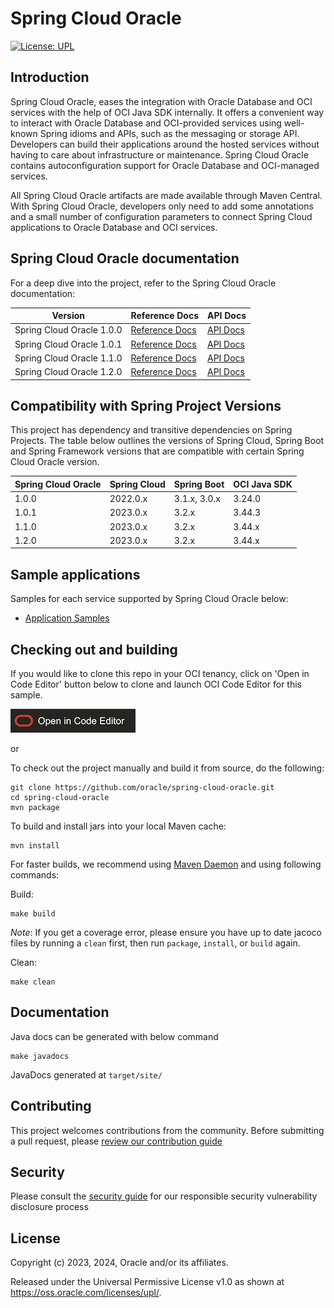 # Spring Cloud Oracle

[![License: UPL](https://img.shields.io/badge/license-UPL-green)](https://img.shields.io/badge/license-UPL-green)

## Introduction

Spring Cloud Oracle, eases the integration with Oracle Database and OCI services with the help of OCI Java SDK internally. It offers a convenient way to interact with Oracle Database and OCI-provided services using well-known Spring idioms and APIs, such as the messaging or storage API. Developers can build their applications around the hosted services without having to care about infrastructure or maintenance. Spring Cloud Oracle contains autoconfiguration support for Oracle Database and OCI-managed services.

All Spring Cloud Oracle artifacts are made available through Maven Central. With Spring Cloud Oracle, developers only need to add some annotations and a small number of configuration parameters to connect Spring Cloud applications to Oracle Database and OCI services.

## Spring Cloud Oracle documentation

For a deep dive into the project, refer to the Spring Cloud Oracle documentation:

| Version                   | Reference Docs                                                                                 | API Docs                                                                           |
|---------------------------|------------------------------------------------------------------------------------------------|------------------------------------------------------------------------------------|
| Spring Cloud Oracle 1.0.0 | [Reference Docs](https://oracle.github.io/spring-cloud-oracle/1.0.0/reference/html/index.html) | [API Docs](https://oracle.github.io/spring-cloud-oracle/1.0.0/javadocs/index.html) |
| Spring Cloud Oracle 1.0.1 | [Reference Docs](https://oracle.github.io/spring-cloud-oracle/1.0.1/reference/html/index.html) | [API Docs](https://oracle.github.io/spring-cloud-oracle/1.0.1/javadocs/index.html) |
| Spring Cloud Oracle 1.1.0 | [Reference Docs](https://oracle.github.io/spring-cloud-oracle/1.1.0/reference/html/index.html) | [API Docs](https://oracle.github.io/spring-cloud-oracle/1.1.0/javadocs/index.html) |
| Spring Cloud Oracle 1.2.0 | [Reference Docs](https://oracle.github.io/spring-cloud-oracle/1.2.0/reference/html/index.html) | [API Docs](https://oracle.github.io/spring-cloud-oracle/1.2.0/javadocs/index.html) |

## Compatibility with Spring Project Versions

This project has dependency and transitive dependencies on Spring Projects. The table below outlines the versions of Spring Cloud, Spring Boot and Spring Framework versions that are compatible with certain Spring Cloud Oracle version.

| Spring Cloud Oracle | Spring Cloud | Spring Boot  | OCI Java SDK |
|---------------------|--------------|--------------|--------------|
| 1.0.0               | 2022.0.x     | 3.1.x, 3.0.x | 3.24.0       |
| 1.0.1               | 2023.0.x     | 3.2.x        | 3.44.3       |
| 1.1.0               | 2023.0.x     | 3.2.x        | 3.44.x       |
| 1.2.0               | 2023.0.x     | 3.2.x        | 3.44.x       |

## Sample applications

Samples for each service supported by Spring Cloud Oracle below:

* [Application Samples](spring-cloud-oci-samples)

## Checking out and building

If you would like to clone this repo in your OCI tenancy, click on 'Open in Code Editor' button below to clone and launch OCI Code Editor for this sample.

[<img src="https://raw.githubusercontent.com/oracle-devrel/oci-code-editor-samples/main/images/open-in-code-editor.png" />](https://cloud.oracle.com/?region=home&cs_repo_url=https://github.com/oracle/spring-cloud-oracle.git&cs_open_ce=true)

or

To check out the project manually and build it from source, do the following:

```shell
git clone https://github.com/oracle/spring-cloud-oracle.git
cd spring-cloud-oracle
mvn package
```

To build and install jars into your local Maven cache:

```shell
mvn install
```

For faster builds, we recommend using [Maven Daemon](https://github.com/apache/maven-mvnd) and using following commands:

Build:

```shell
make build
```

*Note*: If you get a coverage error, please ensure you have up to date jacoco files by running a `clean` first, then run `package`,  `install`, or `build` again.

Clean:

```shell
make clean
```

## Documentation

Java docs can be generated with below command

```shell
make javadocs
```

JavaDocs generated at `target/site/`

## Contributing

This project welcomes contributions from the community. Before submitting a pull request, please [review our contribution guide](./CONTRIBUTING.md)

## Security

Please consult the [security guide](./SECURITY.md) for our responsible security vulnerability disclosure process

## License

Copyright (c) 2023, 2024, Oracle and/or its affiliates.

Released under the Universal Permissive License v1.0 as shown at
<https://oss.oracle.com/licenses/upl/>.
